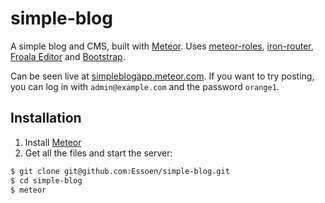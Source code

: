 # simple-blog
A simple blog and CMS, built with [Meteor](http://meteor.com). Uses [meteor-roles](https://github.com/alanning/meteor-roles
), [iron-router](https://github.com/iron-meteor/iron-router), [Froala Editor](https://github.com/froala/froala-reactive) and [Bootstrap](http://getbootstrap.com).

Can be seen live at [simpleblogapp.meteor.com](http://simpleblogapp.meteor.com/). If you want to try posting, you can log in with `admin@example.com` and the password `orange1`.

## Installation
1. Install [Meteor](https://www.meteor.com/) 
2. Get all the files and start the server:
```bash
$ git clone git@github.com:Essoen/simple-blog.git
$ cd simple-blog
$ meteor
```
